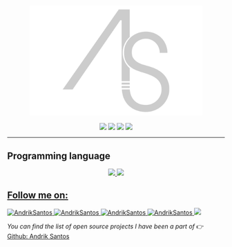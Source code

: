 <div align="center">
<img width="400px;" src="assets2/img/logo.png" alt="Andrik Santos"> 

<p>
		<img src="https://img.shields.io/badge/Data Science-%E2%AD%90%E2%AD%90%E2%AD%90%E2%AD%90%E2%AD%90-blue">
		<img src="https://img.shields.io/badge/Software Engineer-%E2%AD%90%E2%AD%90%E2%AD%90%E2%AD%90%E2%AD%90-blue">
		<img src="https://img.shields.io/badge/Business Intelligence-%E2%AD%90%E2%AD%90%E2%AD%90%E2%AD%90%E2%AD%90-blue">
		<img src="https://img.shields.io/badge/Support IT-%E2%AD%90%E2%AD%90%E2%AD%90%E2%AD%90%E2%AD%90-blue">
	</p>

</div>


---

## Programming language

<div align="center">
    <a href="https://github.com/andriksantos">
    <img height="180em" src="https://github-readme-stats.vercel.app/api?username=andriksantos&show_icons=true&theme=dracula&include_all_commits=true&count_private=true"/>
    <img height="180em" src="https://github-readme-stats.vercel.app/api/top-langs/?username=andriksantos&layout=compact&langs_count=7&theme=dracula"/>
</div>

##  Follow me on:
<p>

<a href="https://www.facebook.com/andrik.rsm">
    <img src="https://img.shields.io/badge/Facebook-andrik.rsm-blue" alt="AndrikSantos">
</a>

<a href="https://www.instagram.com/andriksantos1">
    <img src="https://img.shields.io/badge/Instagram-andriksantos1-ff69b4" alt="AndrikSantos">
</a>

<a href="https://www.linkedin.com/in/andriksantos">
    <img src="https://img.shields.io/badge/Linkedin-andriksantos-blue" alt="AndrikSantos">
</a>

<a href="https://andriksantos.github.io">
    <img src="https://img.shields.io/badge/WebSite-andriksantos.github.io-lightgray" alt="AndrikSantos">
</a>

<img src="https://img.shields.io/github/followers/andriksantos?style=social">

</p>

_You can find the list of open source projects I have been a part of_  👉 [Github: Andrik Santos](https://github.com/andriksantos (Software Engineer))